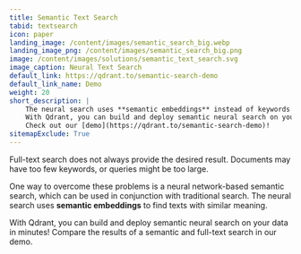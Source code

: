 ```yaml
---
title: Semantic Text Search
tabid: textsearch
icon: paper
landing_image: /content/images/semantic_search_big.webp
landing_image_png: /content/images/semantic_search_big.png
image: /content/images/solutions/semantic_text_search.svg
image_caption: Neural Text Search
default_link: https://qdrant.to/semantic-search-demo
default_link_name: Demo
weight: 20
short_description: |
    The neural search uses **semantic embeddings** instead of keywords and works best with short texts.
    With Qdrant, you can build and deploy semantic neural search on your data in minutes.
    Check out our [demo](https://qdrant.to/semantic-search-demo)!
sitemapExclude: True
---
```


Full-text search does not always provide the desired result.
Documents may have too few keywords, or queries might be too large.

One way to overcome these problems is a neural network-based semantic search, which can be used in conjunction with traditional search.
The neural search uses **semantic embeddings** to find texts with similar meaning.

With Qdrant, you can build and deploy semantic neural search on your data in minutes!
Compare the results of a semantic and full-text search in our demo.
